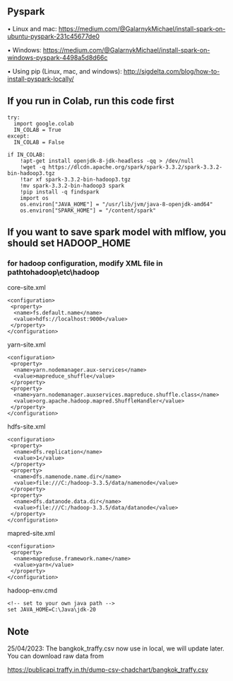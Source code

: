 ## Pyspark
• Linux and mac:
  https://medium.com/@GalarnykMichael/install-spark-on-ubuntu-pyspark-231c45677de0
  
• Windows:
  https://medium.com/@GalarnykMichael/install-spark-on-windows-pyspark-4498a5d8d66c
  
• Using pip (Linux, mac, and windows):
  http://sigdelta.com/blog/how-to-install-pyspark-locally/
  
## If you run in Colab, run this code first
```
try:
  import google.colab
  IN_COLAB = True
except:
  IN_COLAB = False
  
if IN_COLAB:
    !apt-get install openjdk-8-jdk-headless -qq > /dev/null
    !wget -q https://dlcdn.apache.org/spark/spark-3.3.2/spark-3.3.2-bin-hadoop3.tgz
    !tar xf spark-3.3.2-bin-hadoop3.tgz
    !mv spark-3.3.2-bin-hadoop3 spark
    !pip install -q findspark
    import os
    os.environ["JAVA_HOME"] = "/usr/lib/jvm/java-8-openjdk-amd64"
    os.environ["SPARK_HOME"] = "/content/spark"
```

## If you want to save spark model with mlflow, you should set HADOOP_HOME
### for hadoop configuration, modify XML file in pathtohadoop\etc\hadoop
core-site.xml
```
<configuration>
 <property>
  <name>fs.default.name</name>
  <value>hdfs://localhost:9000</value>
 </property>
</configuration>
```
yarn-site.xml
```
<configuration>
 <property>
  <name>yarn.nodemanager.aux-services</name>
  <value>mapreduce_shuffle</value>
 </property>
 <property>
  <name>yarn.nodemanager.auxservices.mapreduce.shuffle.class</name>
  <value>org.apache.hadoop.mapred.ShuffleHandler</value>
 </property>
</configuration>
```
hdfs-site.xml
```
<configuration>
 <property>
  <name>dfs.replication</name>
  <value>1</value>
 </property>
 <property>
  <name>dfs.namenode.name.dir</name>
  <value>file:///C:/hadoop-3.3.5/data/namenode</value>
 </property>
 <property>
  <name>dfs.datanode.data.dir</name>
  <value>file:///C:/hadoop-3.3.5/data/datanode</value>
 </property>
</configuration>
```
mapred-site.xml
```
<configuration>
 <property>
  <name>mapreduse.framework.name</name>
  <value>yarn</value>
 </property>
</configuration>
```
hadoop-env.cmd
```
<!-- set to your own java path -->
set JAVA_HOME=C:\Java\jdk-20
```


## Note
25/04/2023: The bangkok_traffy.csv now use in local, we will update later. You can download raw data from 

https://publicapi.traffy.in.th/dump-csv-chadchart/bangkok_traffy.csv
